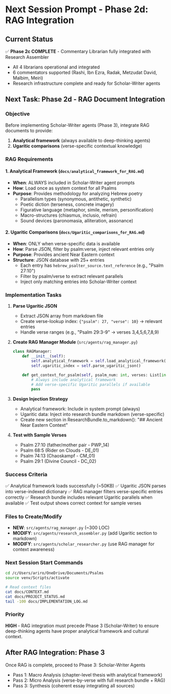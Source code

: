 # Next Session Prompt - Phase 2d: RAG Integration

## Current Status
✅ **Phase 2c COMPLETE** - Commentary Librarian fully integrated with Research Assembler
- All 4 librarians operational and integrated
- 6 commentators supported (Rashi, Ibn Ezra, Radak, Metzudat David, Malbim, Meiri)
- Research infrastructure complete and ready for Scholar-Writer agents

## Next Task: Phase 2d - RAG Document Integration

### Objective
Before implementing Scholar-Writer agents (Phase 3), integrate RAG documents to provide:
1. **Analytical framework** (always available to deep-thinking agents)
2. **Ugaritic comparisons** (verse-specific contextual knowledge)

### RAG Requirements

#### 1. Analytical Framework (`docs/analytical_framework_for_RAG.md`)
- **When**: ALWAYS included in Scholar-Writer agent prompts
- **How**: Load once as system context for all Psalms
- **Purpose**: Provides methodology for analyzing Hebrew poetry
  - Parallelism types (synonymous, antithetic, synthetic)
  - Poetic diction (terseness, concrete imagery)
  - Figurative language (metaphor, simile, merism, personification)
  - Macro-structures (chiasmus, inclusio, refrain)
  - Sound devices (paronomasia, alliteration, assonance)

#### 2. Ugaritic Comparisons (`docs/Ugaritic_comparisons_for_RAG.md`)
- **When**: ONLY when verse-specific data is available
- **How**: Parse JSON, filter by psalm:verse, inject relevant entries only
- **Purpose**: Provides ancient Near Eastern context
- **Structure**: JSON database with 25+ entries
  - Each entry has `hebrew_psalter_source.text_reference` (e.g., "Psalm 27:10")
  - Filter by psalm/verse to extract relevant parallels
  - Inject only matching entries into Scholar-Writer context

### Implementation Tasks

1. **Parse Ugaritic JSON**
   - Extract JSON array from markdown file
   - Create verse-lookup index: `{"psalm": 27, "verse": 10}` → relevant entries
   - Handle verse ranges (e.g., "Psalm 29:3-9" → verses 3,4,5,6,7,8,9)

2. **Create RAG Manager Module** (`src/agents/rag_manager.py`)
   ```python
   class RAGManager:
       def __init__(self):
           self.analytical_framework = self.load_analytical_framework()
           self.ugaritic_index = self.parse_ugaritic_json()

       def get_context_for_psalm(self, psalm_num: int, verses: List[int]) -> str:
           # Always include analytical framework
           # Add verse-specific Ugaritic parallels if available
           pass
   ```

3. **Design Injection Strategy**
   - Analytical framework: Include in system prompt (always)
   - Ugaritic data: Inject into research bundle markdown (verse-specific)
   - Create new section in ResearchBundle.to_markdown(): "## Ancient Near Eastern Context"

4. **Test with Sample Verses**
   - Psalm 27:10 (father/mother pair - PWP_14)
   - Psalm 68:5 (Rider on Clouds - DE_01)
   - Psalm 74:13 (Chaoskampf - CM_01)
   - Psalm 29:1 (Divine Council - DC_02)

### Success Criteria
✅ Analytical framework loads successfully (~50KB)
✅ Ugaritic JSON parses into verse-indexed dictionary
✅ RAG manager filters verse-specific entries correctly
✅ Research bundle includes relevant Ugaritic parallels when available
✅ Test output shows correct context for sample verses

### Files to Create/Modify
- **NEW**: `src/agents/rag_manager.py` (~300 LOC)
- **MODIFY**: `src/agents/research_assembler.py` (add Ugaritic section to markdown)
- **MODIFY**: `src/agents/scholar_researcher.py` (use RAG manager for context awareness)

### Next Session Start Commands
```bash
cd /c/Users/ariro/OneDrive/Documents/Psalms
source venv/Scripts/activate

# Read context files
cat docs/CONTEXT.md
cat docs/PROJECT_STATUS.md
tail -100 docs/IMPLEMENTATION_LOG.md
```

### Priority
**HIGH** - RAG integration must precede Phase 3 (Scholar-Writer) to ensure deep-thinking agents have proper analytical framework and cultural context.

## After RAG Integration: Phase 3
Once RAG is complete, proceed to Phase 3: Scholar-Writer Agents
- Pass 1: Macro Analysis (chapter-level thesis with analytical framework)
- Pass 2: Micro Analysis (verse-by-verse with full research bundle + RAG)
- Pass 3: Synthesis (coherent essay integrating all sources)
